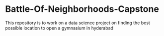 # Battle-Of-Neighborhoods-Capstone
This repository is to work on a data science project on finding the best possible location to open a gymnasium in hyderabad
